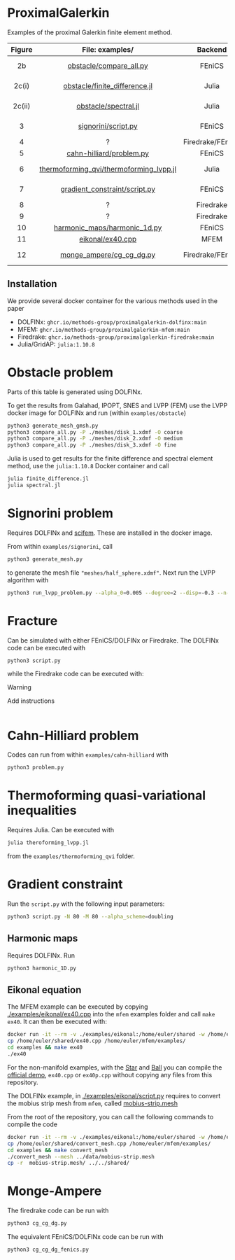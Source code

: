 # ProximalGalerkin

Examples of the proximal Galerkin finite element method.

| Figure |                                        File: examples/                                        |     Backend      | Instructions                     |
| :----: | :-------------------------------------------------------------------------------------------: | :--------------: | -------------------------------- |
|   2b   |                 [obstacle/compare_all.py](./examples/obstacle/compare_all.py)                 |      FEniCS      | [Obstacle problem](#obstacle)    |
| 2c(i)  |           [obstacle/finite_difference.jl](./examples/obstacle/finite_difference.jl)           |      Julia       | [Obstacle problem](#obstacle)    |
| 2c(ii) |                    [obstacle/spectral.jl](./examples/obstacle/spectral.jl)                    |      Julia       | [Obstacle problem](#obstacle)    |
|   3    |                     [signorini/script.py](./examples/signorini/script.py)                     |      FEniCS      | [Signorini problem](#signorini)  |
|   4    |                                               ?                                               | Firedrake/FEniCS | [Fracture](#fracture)            |
|   5    |                [cahn-hilliard/problem.py](./examples/cahn-hilliard/problem.py)                |      FEniCS      | [Cahn-Hilliard](#ch)             |
|   6    | [thermoforming_qvi/thermoforming_lvpp.jl](./examples/thermoforming_qvi/thermoforming_lvpp.jl) |      Julia       | [Thermoforming QVI](#qvi)        |
|   7    |           [gradient_constraint/script.py](./examples/gradient_constraint/script.py)           |      FEniCS      | [Gradient constraint](#gradient) |
|   8    |                                               ?                                               |    Firedrake     |                                  |
|   9    |                                               ?                                               |    Firedrake     |                                  |
|   10   |            [harmonic_maps/harmonic_1d.py](./examples/harmonic_maps/harmonic_1d.py)            |      FEniCS      | [Harmonic map](#harmonic)        |
|   11   |                        [eikonal/ex40.cpp](./examples/eikonal/ex40.cpp)                        |       MFEM       | [Eikonal](#eikonal)              |
|   12   |                [monge_ampere/cg_cg_dg.py](./examples/monge_ampere/cg_cg_dg.py)                | Firedrake/FEniCS | [Monge-Ampere](#monge)           |

## Installation

We provide several docker container for the various methods used in the paper

- DOLFINx: `ghcr.io/methods-group/proximalgalerkin-dolfinx:main`
- MFEM: `ghcr.io/methods-group/proximalgalerkin-mfem:main`
- Firedrake: `ghcr.io/methods-group/proximalgalerkin-firedrake:main`
- Julia/GridAP: `julia:1.10.8`

<a name="obstacle"></a>

# Obstacle problem

Parts of this table is generated using DOLFINx.

To get the results from Galahad, IPOPT, SNES and LVPP (FEM) use the LVPP docker image for DOLFINx and run (within `examples/obstacle`)

```bash
python3 generate_mesh_gmsh.py
python3 compare_all.py -P ./meshes/disk_1.xdmf -O coarse
python3 compare_all.py -P ./meshes/disk_2.xdmf -O medium
python3 compare_all.py -P ./meshes/disk_3.xdmf -O fine
```

Julia is used to get results for the finite difference and spectral element method, use the `julia:1.10.8` Docker container and call

```bash
julia finite_difference.jl
julia spectral.jl
```

<a name="signorini"></a>

# Signorini problem

Requires DOLFINx and [scifem](https://github.com/scientificcomputing/scifem). These are installed in the docker image.

From within `examples/signorini`, call

```bash
python3 generate_mesh.py
```

to generate the mesh file `"meshes/half_sphere.xdmf"`.
Next run the LVPP algorithm with

```bash
python3 run_lvpp_problem.py --alpha_0=0.005 --degree=2 --disp=-0.3 --n-max-iterations=250 --alpha_scheme=doubling  --output output_lvpp file --filename=meshes/half_sphere.xdmf
```

<a name="fracture"></a>

# Fracture

Can be simulated with either FEniCS/DOLFINx or Firedrake.
The DOLFINx code can be executed with

```bash
python3 script.py
```

while the Firedrake code can be executed with:

> [!WARNING]  
> Add instructions

```bash

```

<a name="ch"></a>

# Cahn-Hilliard problem

Codes can run from within `examples/cahn-hilliard` with

```bash
python3 problem.py
```

<a name="qvi"></a>

# Thermoforming quasi-variational inequalities

Requires Julia. Can be executed with

```bash
julia theroforming_lvpp.jl
```

from the `examples/thermoforming_qvi` folder.

<a name="gradient"></a>

# Gradient constraint

Run the `script.py` with the following input parameters:

```bash
python3 script.py -N 80 -M 80 --alpha_scheme=doubling
```

<a name="harmonic"></a>

## Harmonic maps

Requires DOLFINx. Run

```bash
python3 harmonic_1D.py
```

## Eikonal equation

The MFEM example can be executed by copying
[./examples/eikonal/ex40.cpp](./examples/eikonal/ex40.cpp) into the `mfem` examples folder
and call `make ex40`. It can then be executed with:

```bash
docker run -it --rm -v ./examples/eikonal:/home/euler/shared -w /home/euler/mfem --rm --entrypoint=/bin/bash ghcr.io/methods-group/proximalgalerkin-mfem:main
cp /home/euler/shared/ex40.cpp /home/euler/mfem/examples/
cd examples && make ex40
./ex40
```

For the non-manifold examples, with the [Star](https://github.com/mfem/mfem/blob/master/data/star.mesh)
and [Ball](https://github.com/mfem/mfem/blob/master/data/ball-nurbs.mesh) you can compile the [official demo](https://mfem.org/examples/), `ex40.cpp` or `ex40p.cpp` without copying any files from this repository.

The DOLFINx example, in [./examples/eikonal/script.py](./examples/eikonal/script.py) requires to convert the mobius strip mesh from `mfem`, called [mobius-strip.mesh](https://github.com/mfem/mfem/blob/master/data/mobius-strip.mesh)

From the root of the repository, you can call the following commands to compile the code

```bash
docker run -it --rm -v ./examples/eikonal:/home/euler/shared -w /home/euler/mfem --rm --entrypoint=/bin/bash ghcr.io/methods-group/proximalgalerkin-mfem:main
cp /home/euler/shared/convert_mesh.cpp /home/euler/mfem/examples/
cd examples && make convert_mesh
./convert_mesh --mesh ../data/mobius-strip.mesh
cp -r  mobius-strip.mesh/ ../../shared/
```

<a name="monge"></a>

# Monge-Ampere

The firedrake code can be run with

```bash
python3 cg_cg_dg.py
```

The equivalent FEniCS/DOLFINx code can be run with

```bash
python3 cg_cg_dg_fenics.py
```
